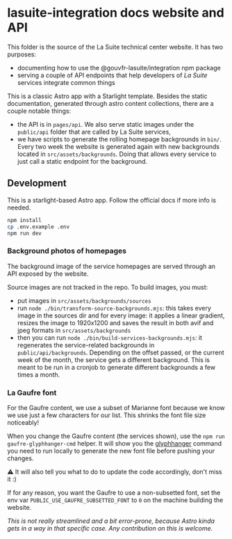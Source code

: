 # lasuite-integration docs website and API

This folder is the source of the La Suite technical center website. It has two purposes:

- documenting how to use the @gouvfr-lasuite/integration npm package
- serving a couple of API endpoints that help developers of _La Suite_ services integrate common
  things

This is a classic Astro app with a Starlight template. Besides the static documentation, generated
through astro content collections, there are a couple notable things:

- the API is in `pages/api`. We also serve static images under the `public/api` folder that are
  called by La Suite services,
- we have scripts to generate the rolling homepage backgrounds in `bin/`. Every two week the website
  is generated again with new backgrounds located in `src/assets/backgrounds`. Doing that allows
  every service to just call a static endpoint for the background.

## Development

This is a starlight-based Astro app. Follow the official docs if more info is needed.

```sh
npm install
cp .env.example .env
npm run dev
```

### Background photos of homepages

The background image of the service homepages are served through an API exposed by the website.

Source images are not tracked in the repo. To build images, you must:

- put images in `src/assets/backgrounds/sources`
- run `node ./bin/transform-source-backgrounds.mjs`: this takes every image in the sources dir and
  for every image: it applies a linear gradient, resizes the image to 1920x1200 and saves the result
  in both avif and jpeg formats in `src/assets/backgrounds`
- then you can run `node ./bin/build-services-backgrounds.mjs`: it regenerates the service-related
  backgrounds in `public/api/backgrounds`. Depending on the offset passed, or the current week of
  the month, the service gets a different background. This is meant to be run in a cronjob to
  generate different backgrounds a few times a month.

### La Gaufre font

For the Gaufre content, we use a subset of Marianne font because we know we use just a few
characters for our list. This shrinks the font file size noticeably!

When you change the Gaufre content (the services shown), use the `npm run gaufre-glyphhanger-cmd`
helper. It will show you the [glyphhanger](https://github.com/zachleat/glyphhanger) command you need
to run locally to generate the new font file before pushing your changes.

:warning: It will also tell you what to do to update the code accordingly, don't miss it :)

If for any reason, you want the Gaufre to use a non-subsetted font, set the env var
`PUBLIC_USE_GAUFRE_SUBSETTED_FONT` to `0` on the machine building the website.

_This is not really streamlined and a bit error-prone, because Astro kinda gets in a way in that
specific case. Any contribution on this is welcome._
